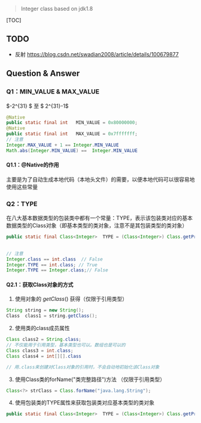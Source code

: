 > Integer class based on jdk1.8 

[TOC]

## TODO

- 反射 https://blog.csdn.net/swadian2008/article/details/100679877



## Question & Answer

### Q1：MIN_VALUE & MAX_VALUE

$-2^{31} $ 至 $ 2^{31}-1$

```java
@Native 
public static final int   MIN_VALUE = 0x80000000; 
@Native 
public static final int   MAX_VALUE = 0x7fffffff;
// 注意
Integer.MAX_VALUE + 1 == Integer.MIN_VALUE
Math.abs(Integer.MIN_VALUE) ==  Integer.MIN_VALUE
```

#### Q1.1：@Native的作用

主要是为了自动生成本地代码（本地头文件）的需要，以便本地代码可以很容易地使用这些常量



### Q2：TYPE

在八大基本数据类型的包装类中都有一个常量：TYPE，表示该包装类对应的基本数据类型的Class对象（即基本类型的类对象，注意不是其包装类型的类对象）

```java
public static final Class<Integer>  TYPE = (Class<Integer>) Class.getPrimitiveClass("int") // 返回虚拟机中的类对象
    
    
// 注意
Integer.class == int.class  // False
Integer.TYPE == int.class; // True
Integer.TYPE == Integer.class;// False
```

#### Q2.1：获取Class对象的方式

1. 使用对象的 *getClass*() 获得（仅限于引用类型）

```java
String string = new String();
Class  class1 = string.getClass();
```

2. 使用类的class成员属性

```java
Class class2 = String.class;
// 不仅能用于引用类型，基本类型也可以。数组也是可以的
Class class3 = int.class;
Class class4 = int[][].class

// 用.class来创建对Class对象的引用时，不会自动地初始化该Class对象
```

3. 使用Class类的forName("类完整路径")方法 （仅限于引用类型）

```java
Class<?> strClass = Class.forName("java.lang.String");
```

4. 使用包装类的TYPE属性来获取包装类对应基本类型的类对象

```java
public static final Class<Integer>  TYPE = (Class<Integer>) Class.getPrimitiveClass("int");
```

